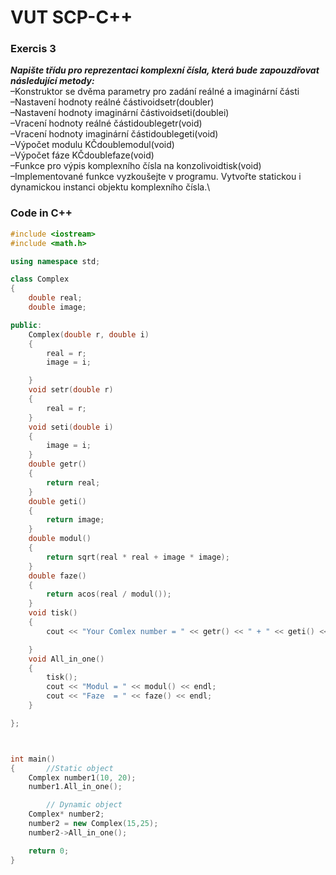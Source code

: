 # VUT SCP-C++
### Exercis 3

***Napište třídu pro reprezentaci komplexní čísla, která bude zapouzdřovat následující metody:***\
–Konstruktor se dvěma parametry pro zadání reálné a imaginární části\
–Nastavení hodnoty reálné částivoidsetr(doubler)\
–Nastavení hodnoty imaginární částivoidseti(doublei)\
–Vracení hodnoty reálné částidoublegetr(void)\
–Vracení hodnoty imaginární částidoublegeti(void)\
–Výpočet modulu KČdoublemodul(void)\
–Výpočet fáze KČdoublefaze(void)\
–Funkce pro výpis komplexního čísla na konzolivoidtisk(void)\
–Implementované funkce vyzkoušejte v programu. Vytvořte statickou i dynamickou instanci objektu komplexního čísla.\

### Code in C++
```C++
#include <iostream>
#include <math.h>

using namespace std;

class Complex
{
	double real;
	double image;

public:
	Complex(double r, double i)
	{
		real = r;
		image = i;

	}
	void setr(double r)
	{
		real = r;
	}
	void seti(double i)
	{
		image = i;
	}
	double getr()
	{
		return real;
	}
	double geti()
	{
		return image;
	}
	double modul()
	{
		return sqrt(real * real + image * image);
	}
	double faze()
	{
		return acos(real / modul());
	}
	void tisk()
	{
		cout << "Your Comlex number = " << getr() << " + " << geti() << "i" << endl;

	}
	void All_in_one()
	{
		tisk();
		cout << "Modul = " << modul() << endl;
		cout << "Faze  = " << faze() << endl;
	}

};



int main()
{		//Static object 
	Complex number1(10, 20);
	number1.All_in_one();

		// Dynamic object
	Complex* number2;
	number2 = new Complex(15,25);
	number2->All_in_one();

	return 0;
}
```
